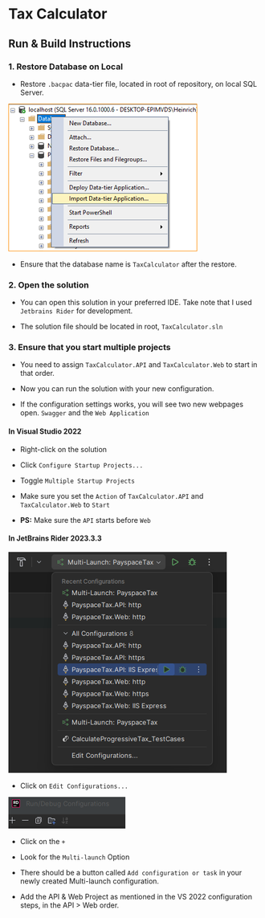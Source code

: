 # Tax Calculator

## Run & Build Instructions

### 1. Restore Database on Local

- Restore `.bacpac` data-tier file, located in root of repository, on local SQL Server.

![Import Data-tier Application](image.png)

- Ensure that the database name is `TaxCalculator` after the restore.

### 2. Open the solution

- You can open this solution in your preferred IDE. Take note that I used `Jetbrains Rider` for development.

- The solution file should be located in root, `TaxCalculator.sln`

### 3. Ensure that you start multiple projects

- You need to assign `TaxCalculator.API` and `TaxCalculator.Web` to start in that order.

- Now you can run the solution with your new configuration.

- If the configuration settings works, you will see two new webpages open. `Swagger` and the `Web Application`

#### In Visual Studio 2022

- Right-click on the solution

- Click `Configure Startup Projects...`

- Toggle `Multiple Startup Projects`

- Make sure you set the `Action` of `TaxCalculator.API` and `TaxCalculator.Web` to `Start`

- **PS:** Make sure the `API` starts before `Web`

#### In JetBrains Rider 2023.3.3

![Solution Configuration](image-1.png)

- Click on `Edit Configurations...`

![Click plus button](image-2.png)

- Click on the `+`

- Look for the `Multi-launch` Option

- There should be a button called `Add configuration or task` in your newly created Multi-launch configuration.

- Add the API & Web Project as mentioned in the VS 2022 configuration steps, in the API > Web order.
